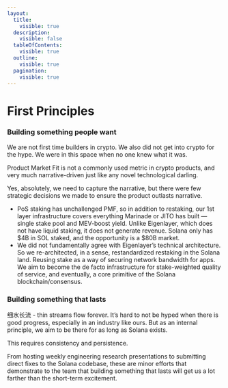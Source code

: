 ```yaml
---
layout:
  title:
    visible: true
  description:
    visible: false
  tableOfContents:
    visible: true
  outline:
    visible: true
  pagination:
    visible: true
---
```


# First Principles

### Building something people want&#x20;

We are not first time builders in crypto. We also did not get into crypto for the hype. We were in this space when no one knew what it was.&#x20;

Product Market Fit is not a commonly used metric in crypto products, and very much narrative-driven just like any novel technological darling.&#x20;

Yes, absolutely, we need to capture the narrative, but there were few strategic decisions we made to ensure the product outlasts narrative.&#x20;

* PoS staking has unchallenged PMF, so in addition to restaking, our 1st layer infrastructure covers everything Marinade or JITO has built — single stake pool and MEV-boost yield. Unlike Eigenlayer, which does not have liquid staking, it does not generate revenue. Solana only has $4B in SOL staked, and the opportunity is a $80B market.&#x20;
* We did not fundamentally agree with Eigenlayer’s technical architecture. So we re-architected, in a sense, restandardized restaking in the Solana land. Reusing stake as a way of securing network bandwidth for apps. We aim to become the de facto infrastructure for stake-weighted quality of service, and eventually, a core primitive of the Solana blockchain/consensus. &#x20;

### Building something that lasts&#x20;

细水长流 - thin streams flow forever. It’s hard to not be hyped when there is good progress, especially in an industry like ours. But as an internal principle, we aim to be there for as long as Solana exists.&#x20;

This requires consistency and persistence.&#x20;

From hosting weekly engineering research presentations to submitting direct fixes to the Solana codebase, these are minor efforts that demonstrate to the team that building something that lasts will get us a lot farther than the short-term excitement.
